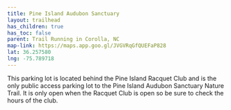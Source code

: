 ```yaml
---
title: Pine Island Audubon Sanctuary
layout: trailhead
has_children: true
has_toc: false
parent: Trail Running in Corolla, NC
map-link: https://maps.app.goo.gl/JVGVRqGfQUEFaP828
lat: 36.257580
lng: -75.789718
---
```

This parking lot is located behind the Pine Island Racquet Club and is the only public access parking lot to the Pine Island Audubon Sanctuary Nature Trail. It is only open when the Racquet Club is open so be sure to check the hours of the club.